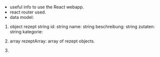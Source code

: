 - useful info to use the React webapp.
- react router used.
- data model:
1.	object rezept
      string id:
      string name:
      string beschreibung:
      string zutaten:
      string kategorie:

2.	array rezeptArray: array of rezept objects.

3. 